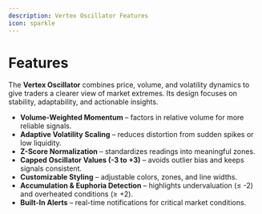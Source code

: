 ```yaml
---
description: Vertex Oscillator Features
icon: sparkle
---
```


# Features

The **Vertex Oscillator** combines price, volume, and volatility dynamics to give traders a clearer view of market extremes. Its design focuses on stability, adaptability, and actionable insights.

* **Volume-Weighted Momentum** – factors in relative volume for more reliable signals.
* **Adaptive Volatility Scaling** – reduces distortion from sudden spikes or low liquidity.
* **Z-Score Normalization** – standardizes readings into meaningful zones.
* **Capped Oscillator Values (-3 to +3)** – avoids outlier bias and keeps signals consistent.
* **Customizable Styling** – adjustable colors, zones, and line widths.
* **Accumulation & Euphoria Detection** – highlights undervaluation (≤ -2) and overheated conditions (≥ +2).
* **Built-In Alerts** – real-time notifications for critical market conditions.
